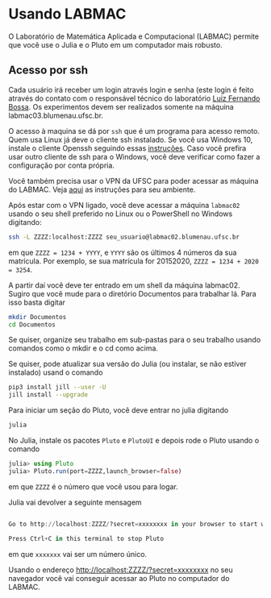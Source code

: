 # Usando LABMAC

O Laboratório de Matemática Aplicada e Computacional (LABMAC) permite que você use o Julia e o Pluto em um computador mais robusto. 

## Acesso por ssh
Cada usuário irá receber um login através login e senha (este login é feito através do contato com o responsável técnico do laboratório  [Luiz Fernando Bossa](mailto:l.f.bossa@ufsc.br). Os experimentos devem ser realizados somente na máquina labmac03.blumenau.ufsc.br.

O acesso à maquina se dá por `ssh` que é um programa para acesso remoto. Quem usa Linux já deve o cliente ssh instalado. Se você usa Windows 10, instale o cliente Openssh seguindo essas [instruções](https://tecnoblog.net/229971/windows-10-ativar-openssh-cliente). Caso você prefira usar outro cliente de ssh para o Windows, você deve verificar como fazer a configuração por conta própria. 

Você também precisa usar o VPN da UFSC para poder acessar as máquina do LABMAC. Veja [aqui](https://servicosti.sistemas.ufsc.br/publico/detalhes.xhtml?servico=112) as instruções para seu ambiente.

Após estar com o VPN ligado, você deve acessar a máquina `labmac02` usando o seu shell preferido no Linux ou o PowerShell no Windows digitando:
```bash
ssh -L ZZZZ:localhost:ZZZZ seu_usuario@labmac02.blumenau.ufsc.br
```
em que `ZZZZ = 1234 + YYYY`, e `YYYY` são os últimos 4 números da sua matrícula. Por exemplo, se sua matrícula for 20152020, `ZZZZ = 1234 + 2020 = 3254`.

A partir daí você deve ter entrado em um shell da máquina labmac02. Sugiro que você mude para o diretório Documentos para trabalhar lá. Para isso basta digitar
```bash
mkdir Documentos
cd Documentos
```

Se quiser, organize seu trabalho em sub-pastas para o seu trabalho usando comandos como o mkdir e o cd como acima.


Se quiser, pode atualizar sua versão do Julia (ou instalar, se não estiver instalado) usand o comando 

```bash
pip3 install jill --user -U 
jill install --upgrade
```



Para iniciar um seção do Pluto, você deve entrar no julia digitando 
```bash
julia
```

No Julia, instale os pacotes `Pluto` e `PlutoUI` e depois rode o Pluto usando o comando
```julia
julia> using Pluto
julia> Pluto.run(port=ZZZZ,launch_browser=false)
```
em que `ZZZZ` é o número que você usou para logar. 

Julia vai devolver a seguinte mensagem
```julia

Go to http://localhost:ZZZZ/?secret=xxxxxxxx in your browser to start writing ~ have fun!

Press Ctrl+C in this terminal to stop Pluto
```
em que `xxxxxxx` vai ser um número único. 

Usando o endereço [http://localhost:ZZZZ/?secret=xxxxxxxx]() no seu navegador você vai conseguir acessar ao Pluto no computador do LABMAC.


